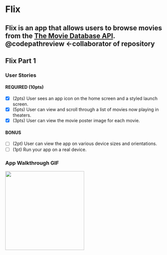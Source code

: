 # Flix

Flix is an app that allows users to browse movies from the [The Movie Database API](http://docs.themoviedb.apiary.io/#).
@codepathreview <-collaborator of repository
---

## Flix Part 1

### User Stories

#### REQUIRED (10pts)
- [x] (2pts) User sees an app icon on the home screen and a styled launch screen.
- [x] (5pts) User can view and scroll through a list of movies now playing in theaters.
- [x] (3pts) User can view the movie poster image for each movie.

#### BONUS
- [ ] (2pt) User can view the app on various device sizes and orientations.
- [ ] (1pt) Run your app on a real device.

### App Walkthrough GIF
<img src=http://g.recordit.co/YSl5CFtDjg.gif width=250><br>

